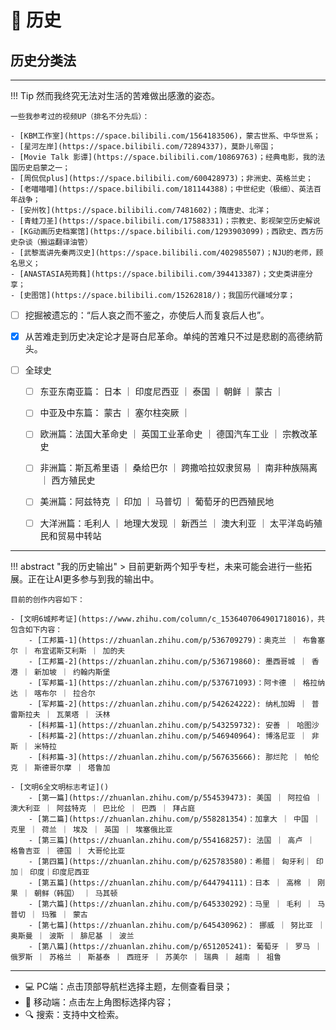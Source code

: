 # 📜 历史


## 历史分类法
----------------------

!!! Tip
    然而我终究无法对生活的苦难做出感激的姿态。

    一些我参考过的视频UP（排名不分先后）：

    - [KBM工作室](https://space.bilibili.com/1564183506)，蒙古世系、中华世系；
    - [星河左岸](https://space.bilibili.com/72894337)，莫卧儿帝国；
    - [Movie Talk 影谭](https://space.bilibili.com/10869763)；经典电影，我的法国历史启蒙之一；
    - [周侃侃plus](https://space.bilibili.com/600428973)；非洲史、英格兰史；
    - [老喵喵喵](https://space.bilibili.com/181144388)；中世纪史（极细）、英法百年战争；
    - [安州牧](https://space.bilibili.com/7481602)；隋唐史、北洋；
    - [青蛙刀圣](https://space.bilibili.com/17588331)；宗教史、影视架空历史解说
    - [KG动画历史档案馆](https://space.bilibili.com/1293903099)；西欧史、西方历史杂谈（搬运翻译油管）
    - [武黎嵩讲先秦两汉史](https://space.bilibili.com/402985507)；NJU的老师，顾名思义；
    - [ANASTASIA苑筠蕤](https://space.bilibili.com/394413387)；文史类讲座分享；
    - [史图馆](https://space.bilibili.com/15262818/)；我国历代疆域分享；


- [ ]  挖掘被遗忘的：“后人哀之而不鉴之，亦使后人而复哀后人也”。
- [x]  从苦难走到历史决定论才是哥白尼革命。单纯的苦难只不过是悲剧的高德纳箭头。

- [ ] 全球史
    - [ ] 东亚东南亚篇： 日本 ｜ 印度尼西亚 ｜ 泰国 ｜ 朝鲜 ｜ 蒙古 ｜
    - [ ] 中亚及中东篇： 蒙古 ｜ 塞尔柱突厥 ｜ 
    - [ ] 欧洲篇：法国大革命史 ｜ 英国工业革命史 ｜ 德国汽车工业 ｜ 宗教改革史
    - [ ] 非洲篇：斯瓦希里语 ｜ 桑给巴尔 ｜ 跨撒哈拉奴隶贸易 ｜ 南非种族隔离 ｜ 西方殖民史 
    - [ ] 美洲篇：阿兹特克 ｜ 印加 ｜ 马普切 ｜ 葡萄牙的巴西殖民地 
    - [ ] 大洋洲篇：毛利人 ｜ 地理大发现 ｜ 新西兰 ｜ 澳大利亚 ｜ 太平洋岛屿殖民和贸易中转站


---------


!!! abstract "我的历史输出"
    > 目前更新两个知乎专栏，未来可能会进行一些拓展。正在让AI更多参与到我的输出中。

    目前的创作内容如下：

    - [文明6城邦考证](https://www.zhihu.com/column/c_1536407064901718016)，共包含如下内容：
        - [工邦篇-1](https://zhuanlan.zhihu.com/p/536709279)：奥克兰 ｜ 布鲁塞尔 ｜ 布宜诺斯艾利斯 ｜ 加的夫
        - [工邦篇-2](https://zhuanlan.zhihu.com/p/536719860): 墨西哥城 ｜ 香港 ｜ 新加坡 ｜ 约翰内斯堡
        - [军邦篇-1](https://zhuanlan.zhihu.com/p/537671093)：阿卡德 ｜ 格拉纳达 ｜ 喀布尔 ｜ 拉合尔
        - [军邦篇-2](https://zhuanlan.zhihu.com/p/542624222): 纳札加姆 ｜ 普雷斯拉夫 ｜ 瓦莱塔 ｜ 沃林
        - [科邦篇-1](https://zhuanlan.zhihu.com/p/543259732): 安善 ｜ 哈图沙
        - [科邦篇-2](https://zhuanlan.zhihu.com/p/546940964): 博洛尼亚 ｜ 非斯 ｜ 米特拉
        - [科邦篇-3](https://zhuanlan.zhihu.com/p/567635666): 那烂陀 ｜ 帕伦克 ｜ 斯德哥尔摩 ｜ 塔鲁加

    - [文明6全文明标志考证]()
        - [第一篇](https://zhuanlan.zhihu.com/p/554539473): 美国 ｜ 阿拉伯 ｜ 澳大利亚 ｜ 阿兹特克 ｜ 巴比伦 ｜ 巴西 ｜ 拜占庭
        - [第二篇](https://zhuanlan.zhihu.com/p/558281354)：加拿大 ｜ 中国 ｜ 克里 ｜ 荷兰 ｜ 埃及 ｜ 英国 ｜ 埃塞俄比亚
        - [第三篇](https://zhuanlan.zhihu.com/p/554168257): 法国 ｜ 高卢 ｜ 格鲁吉亚 ｜ 德国 ｜ 大哥伦比亚
        - [第四篇](https://zhuanlan.zhihu.com/p/625783580)：希腊｜ 匈牙利｜ 印加｜ 印度｜印度尼西亚
        - [第五篇](https://zhuanlan.zhihu.com/p/644794111)：日本 ｜ 高棉 ｜ 刚果 ｜ 朝鲜（韩国） ｜ 马其顿
        - [第六篇](https://zhuanlan.zhihu.com/p/645330292)：马里 ｜ 毛利 ｜ 马普切 ｜ 玛雅 ｜ 蒙古
        - [第七篇](https://zhuanlan.zhihu.com/p/645430962)： 挪威 ｜ 努比亚 ｜ 奥斯曼 ｜ 波斯 ｜ 腓尼基 ｜ 波兰
        - [第八篇](https://zhuanlan.zhihu.com/p/651205241): 葡萄牙 ｜ 罗马 ｜ 俄罗斯 ｜ 苏格兰 ｜ 斯基泰 ｜ 西班牙 ｜ 苏美尔 ｜ 瑞典 ｜ 越南 ｜ 祖鲁

----------

- 💻 PC端：点击顶部导航栏选择主题，左侧查看目录；
- 📱 移动端：点击左上角图标选择内容；
- 🔍 搜索：支持中文检索。